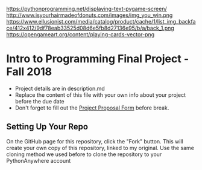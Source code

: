 
https://pythonprogramming.net/displaying-text-pygame-screen/
http://www.isyourhairmadeofdonuts.com/images/img_you_win.png
https://www.ellusionist.com/media/catalog/product/cache/1/list_img_backface/412x412/9df78eab33525d08d6e5fb8d27136e95/b/a/back_1.png
https://opengameart.org/content/playing-cards-vector-png




# Intro to Programming Final Project - Fall 2018

* Project details are in description.md
* Replace the content of this file with your own info about your project before the due date
* Don't forget to fill out the [Project Proposal Form](https://airtable.com/shrrdA41unoBvi6Ki) before break.

## Setting Up Your Repo

On the GitHub page for this repository, click the "Fork" button. This will create your own copy of this repository, linked to my original. Use the same cloning method we used before to clone the repository to your PythonAnywhere account
